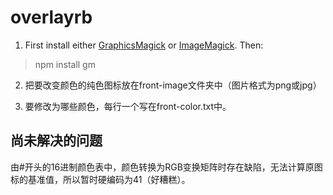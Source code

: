 overlayrb
=========

1. First install either [GraphicsMagick](http://www.graphicsmagick.org/) or [ImageMagick](http://www.imagemagick.org/). Then:

> npm install gm

2. 把要改变颜色的纯色图标放在front-image文件夹中（图片格式为png或jpg）

3. 要修改为哪些颜色，每行一个写在front-color.txt中。

## 尚未解决的问题

由#开头的16进制颜色表中，颜色转换为RGB变换矩阵时存在缺陷，无法计算原图标的基准值，所以暂时硬编码为41（好糟糕）。
